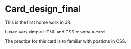 # Card_design_final

This is the first home work in JR.

I used very simple HTML and CSS to write a card

The practice for this card is to familiar with postions in CSS.
